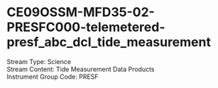 # CE09OSSM-MFD35-02-PRESFC000-telemetered-presf_abc_dcl_tide_measurement

Stream Type: Science<br>
Stream Content: Tide Measurement Data Products<br>
Instrument Group Code: PRESF<br>
